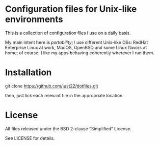 # Configuration files for Unix-like environments

This is a collection of configuration files I use on a daily basis.

My main intent here is _portability_; I use different Unix-like OSs: RedHat
Enterprise Linux at work, MacOS, OpenBSD and some Linux flavors at home;
of course, I like my apps behaving coherently wherever I run them.


# Installation

git clone https://github.com/just22/dotfiles.git

then, just link each relevant file in the appropriate location.


# License
All files released under the BSD 2-clause “Simplified” License.

See LICENSE for details.
